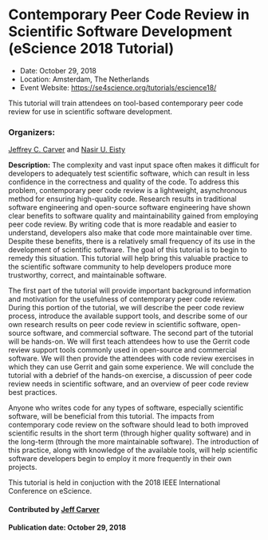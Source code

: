 # Contemporary Peer Code Review in Scientific Software Development (eScience 2018 Tutorial)

- Date: October 29, 2018
- Location: Amsterdam, The Netherlands
- Event Website: https://se4science.org/tutorials/escience18/

This tutorial will train attendees on tool-based contemporary peer code review for use in scientific software development.

### Organizers: 
[Jeffrey C. Carver](http://carver.cs.ua.edu) and [Nasir U. Eisty](http://neisty.students.cs.ua.edu/)

**Description:**  The complexity and vast input space often makes it difficult for developers to adequately test scientific software, which can result in less confidence in the correctness and quality of the code. To address this problem, contemporary peer code review is a lightweight, asynchronous method for ensuring high-quality code. Research results in traditional software engineering and open-source software engineering have shown clear benefits to software quality and maintainability gained from employing peer code review. By writing code that is more readable and easier to understand, developers also make that code more maintainable over time. Despite these benefits, there is a relatively small frequency of its use in the development of scientific software. The goal of this tutorial is to begin to remedy this situation. This tutorial will help bring this valuable practice to the scientific software community to help developers produce more trustworthy, correct, and maintainable software.

The first part of the tutorial will provide important background information and motivation for the usefulness of contemporary peer code review. During this portion of the tutorial, we will describe the peer code review process, introduce the available support tools, and describe some of our own research results on peer code review in scientific software, open-source software, and commercial software. The second part of the tutorial will be hands-on. We will first teach attendees how to use the Gerrit code review support tools commonly used in open-source and commercial software. We will then provide the attendees with code review exercises in which they can use Gerrit and gain some experience. We will conclude the tutorial with a debrief of the hands-on exercise, a discussion of peer code review needs in scientific software, and an overview of peer code review best practices.

Anyone who writes code for any types of software, especially scientific software, will be beneficial from this tutorial. The impacts from contemporary code review on the software should lead to both improved scientific results in the short term (through higher quality software) and in the long-term (through the more maintainable software). The introduction of this practice, along with knowledge of the available tools, will help scientific software developers begin to employ it more frequently in their own projects. 

This tutorial is held in conjuction with the 2018 IEEE International Conference on eScience.

#### Contributed by [Jeff Carver](https://github.com/JeffCarver "Jeff Carver GitHub Profile")

#### Publication date: October 29, 2018

<!---
Publish: yes
RSS update: 2018-07-27
Categories: development
Topics: software engineering, peer code review
Tags: tutorial
Level: 2
Prerequisites: default
Aggregate: none
--->
